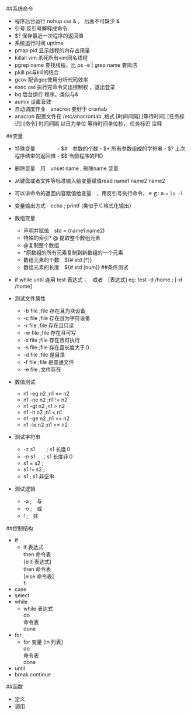##系统命令
-  程序后台运行 nohup `cmd` &  ， 后面不可缺少 &
-  引号 反引号解释成命令
-  $? 保存最近一次程序的返回值
-  系统运行时间 uptime
-  pmap pid 显示线程的内存占用量
-  killall vim 杀死所有vim同名线程
-  pgrep name 查找线程，比 ps -e | grep name 要简洁
-  pkill ps与kill的结合
-  gcov  配合gcc使用分析代码效率
-  exec `cmd` 执行完命令交出控制权 ，退出登录
-  bg 后台运行 程序。类似与&
-  aumix 设置音效
-  自动调度作业　anacron 要好于 crontab
-  anacron 配置文件在 /etc/anacrontab ,格式 [时间间隔] [等待时间] [任务标识] [命令] 时间间隔 以日为单位 等待时间单位秒， 任务标识 注释

##变量
- 特殊变量　　　　
      - $#　参数的个数
      - $* 所有参数组成的字符串
      - $? 上次程序结束的返回值
      - $$ 当前程序的PID 
- 删除变量　用　unset name , 删除name 变量
- 从键盘或者文件等标准输入给变量赋值read name1 name2 name2
- 可以讲命令的返回内容赋值给变量　，用反引号执行命令，ｅｇ: a = `ls -l`
- 变量输出方式　echo ; printf (类似于Ｃ格式化输出）
- 数组变量 
     - 声明并赋值　std = (name1 name2)
     - 特殊的索引* @ 提取整个数组元素　
     - @复制整个数组　
     - *原数组的所有元素复制到新数组的一个元素
     - 数组元素的个数　${# std [*]}
     - 数组元素的长度　${# std [num]}
##条件测试
- if while until 连用 test 表达式；　或者　[表达式]
eg: test -d /home ; [-d /home]
- 测试文件属性
    - -b file ;file 存在且为块设备
    - -c file ;file 存在且为字符设备
    - -r file ;file 存在且只读
    - -w file ;file 存在且可写
    - -x file ;file 存在且可执行
    - -s file ;file 存在且长度大于０
    - -d file ;file 是目录
    - -f file ;file 是普通文件
    - -e file ;文件存在　
     
- 数值测试　
    - n1 -eq n2  ;n1 == n2
    - n1 -ne n2  ;n1 != n2
    - n1 -gt n2  ;n1 >  n2
    - n1 -lt n2  ;n1 <  n1
    - n1 -ge n2  ;n1 >= n2
    - n1 -le n2  ;n1 <= n2
- 测试字符串
    - -z s1    　　; s1 长度０
    - -n s1     　；s1 长度非０
    - s1 = s2     ;
    - s1 != s2    ;
    - s1          ; s1 非空串
- 测试逻辑
    - -a ;　与
    - -o ;　或
    - !  ;　非

##控制结构
-  if 
     - if 表达式　<br>
        then 命令表<br>
        [elif 表达式]<br>
        then 命令表<br>
        [else 命令表] <br>
        fi
-  case 
-  select 
-  while
    - while 表达式 <br>
      do  <br>
        命令表 <br>
      done
-  for 
    - for 变量 [in 列表]<br>
     do <br>
        命令表<br>
     done
-  until 
-  break continue

##函数
- 定义
- 调用